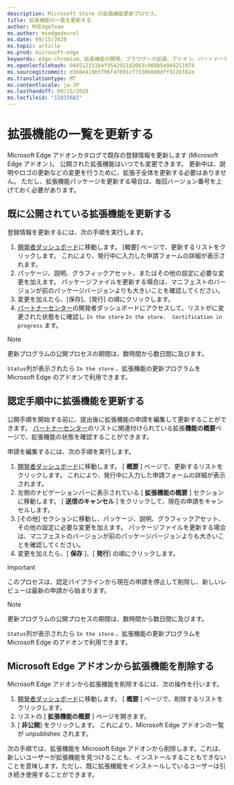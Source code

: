 ```yaml
---
description: Microsoft Store の拡張機能更新プロセス。
title: 拡張機能の一覧を更新する
author: MSEdgeTeam
ms.author: msedgedevrel
ms.date: 09/15/2020
ms.topic: article
ms.prod: microsoft-edge
keywords: edge-chromium、拡張機能の開発、ブラウザーの拡張、アドオン、パートナーセンター、開発者
ms.openlocfilehash: 0d4512331b4f9542921d2063c908b5e9d4251074
ms.sourcegitcommit: d360e419b5f96f4f691cf7330b0d8dff9126f82e
ms.translationtype: MT
ms.contentlocale: ja-JP
ms.lasthandoff: 09/15/2020
ms.locfileid: "11015681"
---
```

# 拡張機能の一覧を更新する  

Microsoft Edge アドオンカタログで既存の登録情報を更新します (Microsoft Edge アドオン \)。  公開された拡張機能はいつでも変更できます。  更新中は、説明やロゴの更新などの変更を行うために、拡張子全体を更新する必要はありません。  ただし、拡張機能パッケージを更新する場合は、毎回バージョン番号を上げておく必要があります。  

## 既に公開されている拡張機能を更新する  

登録情報を更新するには、次の手順を実行します。  

1.  [開発者ダッシュボード][MicrosoftPartnerCenter]に移動します。  [概要] ページで、更新するリストをクリックします。  これにより、発行中に入力した申請フォームの詳細が表示されます。  
1.  パッケージ、説明、グラフィックアセット、またはその他の設定に必要な変更を加えます。  パッケージファイルを更新する場合は、マニフェストのバージョンが前のパッケージバージョンよりも大きいことを確認してください。
1.  変更を加えたら、[保存]、[発行] の順にクリックします。
1.  [パートナーセンター][MicrosoftPartnerCenter]の開発者ダッシュボードにアクセスして、リストがに変更された状態をに確認し `In the store` `In the store.  Certification in progress` ます。  

> [!NOTE]
> 更新プログラムの公開プロセスの期間は、数時間から数日間に及びます。  

`Status`列が表示されたら `In the store` 、拡張機能の更新プログラムを Microsoft Edge のアドオンで利用できます。  

## 認定手順中に拡張機能を更新する  

公開手順を開始する前に、提出後に拡張機能の申請を編集して更新することができます。  [パートナーセンター][MicrosoftPartnerCenter]のリストに関連付けられている拡張**機能の概要**ページで、拡張機能の状態を確認することができます。  

申請を編集するには、次の手順を実行します。  

1.  [開発者ダッシュボード][MicrosoftPartnerCenter]に移動します。  [ **概要** ] ページで、更新するリストをクリックします。  これにより、発行中に入力した申請フォームの詳細が表示されます。  
1.  左側のナビゲーションバーに表示されている [ **拡張機能の概要** ] セクションに移動します。  [ **送信のキャンセル** ] をクリックして、現在の申請をキャンセルします。  
1.  [その他] セクションに移動し、パッケージ、説明、グラフィックアセット、その他の設定に必要な変更を加えます。  パッケージファイルを更新する場合は、マニフェストのバージョンが前のパッケージバージョンよりも大きいことを確認してください。  
1.  変更を加えたら、[ **保存** ]、[ **発行**] の順にクリックします。  

> [!IMPORTANT]
> このプロセスは、認定パイプラインから現在の申請を停止して削除し、新しいレビューは最新の申請から始まります。  

> [!NOTE]
> 更新プログラムの公開プロセスの期間は、数時間から数日間に及びます。  

`Status`列が表示されたら `In the store` 、拡張機能の更新プログラムを Microsoft Edge のアドオンで利用できます。  

## Microsoft Edge アドオンから拡張機能を削除する  

Microsoft Edge アドオンから拡張機能を削除するには、次の操作を行います。  

1.  [開発者ダッシュボード][MicrosoftPartnerCenter]に移動します。  [ **概要** ] ページで、削除するリストをクリックします。  
1.  リストの [ **拡張機能の概要** ] ページを開きます。  
1.  [ **非公開**] をクリックします。  これにより、Microsoft Edge アドオンの一覧が unpublishes されます。  

次の手順では、拡張機能を Microsoft Edge アドオンから削除します。これは、新しいユーザーが拡張機能を見つけることも、インストールすることもできないことを意味します。ただし、既に拡張機能をインストールしているユーザーは引き続き使用することができます。  

<!-- image links -->  

<!-- links -->  

[MicrosoftPartnerCenter]: https://partner.microsoft.com/dashboard/microsoftedge/public/login?ref=dd "パートナーセンター"  

